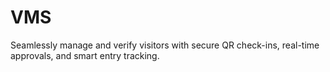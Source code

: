 # VMS
Seamlessly manage and verify visitors with secure QR check-ins, real-time approvals, and smart entry tracking.
